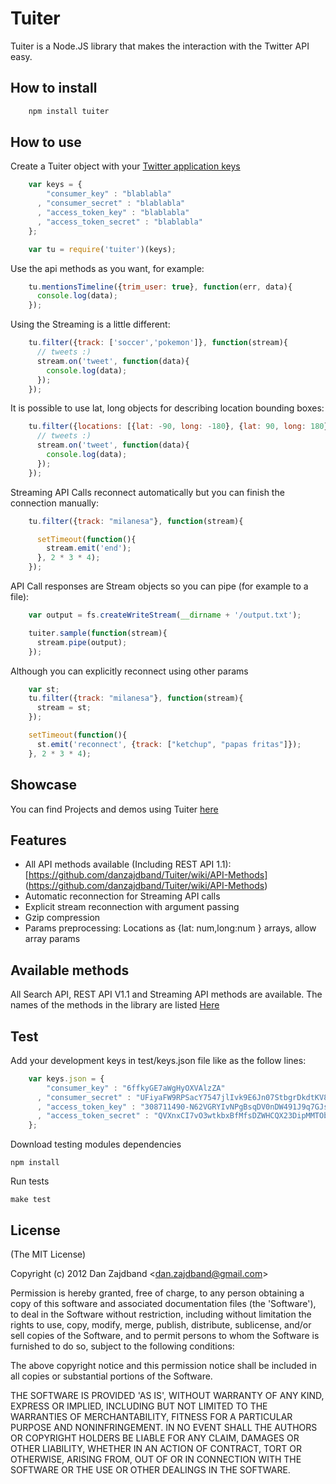 # Tuiter

Tuiter is a Node.JS library that makes the interaction with the Twitter API easy.

## How to install

```bash
    npm install tuiter
```

## How to use

Create a Tuiter object with your [Twitter application keys](https://dev.twitter.com/apps/new)

```js
    var keys = {
        "consumer_key" : "blablabla"
      , "consumer_secret" : "blablabla" 
      , "access_token_key" : "blablabla"
      , "access_token_secret" : "blablabla"
    };

    var tu = require('tuiter')(keys);
```

Use the api methods as you want, for example:
 
```js
    tu.mentionsTimeline({trim_user: true}, function(err, data){
      console.log(data);	
    });
```

Using the Streaming is a little different:

```js
    tu.filter({track: ['soccer','pokemon']}, function(stream){
      // tweets :)
      stream.on('tweet', function(data){
        console.log(data);
      });
    });
```

It is possible to use lat, long objects for describing location bounding boxes:

```js
    tu.filter({locations: [{lat: -90, long: -180}, {lat: 90, long: 180}]}, function(stream){
      // tweets :)
      stream.on('tweet', function(data){
        console.log(data);
      });
    });
```

Streaming API Calls reconnect automatically but you can finish the connection manually: 
```js
    tu.filter({track: "milanesa"}, function(stream){

      setTimeout(function(){      
        stream.emit('end');
      }, 2 * 3 * 4);
    });
```

API Call responses are Stream objects so you can pipe (for example to a file):

```js
    var output = fs.createWriteStream(__dirname + '/output.txt');

    tuiter.sample(function(stream){
      stream.pipe(output);
    });
```

Although you can explicitly reconnect using other params
```js
    var st;
    tu.filter({track: "milanesa"}, function(stream){
      stream = st;
    });

    setTimeout(function(){      
      st.emit('reconnect', {track: ["ketchup", "papas fritas"]});
    }, 2 * 3 * 4);
```

## Showcase

You can find Projects and demos using Tuiter [here](http://zajdband.com.ar/tuiter-showcase.html)

## Features

+ All API methods available (Including REST API 1.1): [https://github.com/danzajdband/Tuiter/wiki/API-Methods] (https://github.com/danzajdband/Tuiter/wiki/API-Methods)
+ Automatic reconnection for Streaming API calls
+ Explicit stream reconnection with argument passing
+ Gzip compression
+ Params preprocessing: Locations as {lat: num,long:num } arrays, allow array params

## Available methods

All Search API, REST API V1.1 and Streaming API methods are available. The names of the methods in the library are listed [Here](https://github.com/danzajdband/Tuiter/wiki/API-Methods)

## Test

Add your development keys in test/keys.json file like as the follow lines:

```js
    var keys.json = {
        "consumer_key" : "6ffkyGE7aWgHyOXVAlzZA"
      , "consumer_secret" : "UFiyaFW9RPSacY7547jlIvk9E6Jn07StbgrDkdtKV8" 
      , "access_token_key" : "308711490-N62VGRYIvNPgBsqDV0nDW491J9q7GJsXqTHm4JpM"
      , "access_token_secret" : "QVXnxCI7vO3wtkbxBfMfsDZWHCQX23DipMMTObmak"
    };
```

Download testing modules dependencies

    npm install

Run tests

    make test

## License 

(The MIT License)

Copyright (c) 2012 Dan Zajdband &lt;dan.zajdband@gmail.com&gt;

Permission is hereby granted, free of charge, to any person obtaining
a copy of this software and associated documentation files (the
'Software'), to deal in the Software without restriction, including
without limitation the rights to use, copy, modify, merge, publish,
distribute, sublicense, and/or sell copies of the Software, and to
permit persons to whom the Software is furnished to do so, subject to
the following conditions:

The above copyright notice and this permission notice shall be
included in all copies or substantial portions of the Software.

THE SOFTWARE IS PROVIDED 'AS IS', WITHOUT WARRANTY OF ANY KIND,
EXPRESS OR IMPLIED, INCLUDING BUT NOT LIMITED TO THE WARRANTIES OF
MERCHANTABILITY, FITNESS FOR A PARTICULAR PURPOSE AND NONINFRINGEMENT.
IN NO EVENT SHALL THE AUTHORS OR COPYRIGHT HOLDERS BE LIABLE FOR ANY
CLAIM, DAMAGES OR OTHER LIABILITY, WHETHER IN AN ACTION OF CONTRACT,
TORT OR OTHERWISE, ARISING FROM, OUT OF OR IN CONNECTION WITH THE
SOFTWARE OR THE USE OR OTHER DEALINGS IN THE SOFTWARE.
